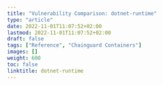 ```yaml
---
title: "Vulnerability Comparison: dotnet-runtime"
type: "article"
date: 2022-11-01T11:07:52+02:00
lastmod: 2022-11-01T11:07:52+02:00
draft: false
tags: ["Reference", "Chainguard Containers"]
images: []
weight: 600
toc: false
linktitle: dotnet-runtime
---
```


